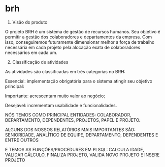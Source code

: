 # brh

1. Visão do produto

O projeto BRH é um sistema de gestão de recursos humanos. Seu objetivo é permitir a gestão dos colaboradores e departamentos da empresa. Com isso, conseguiremos futuramente dimensionar melhor a força de trabalho necessária em cada projeto pela alocação exata de colaboradores necessários em cada um.

2. Classificação de atividades

As atividades são classificadas em três categorias no BRH:

Essencial: implementação obrigatória para o sistema atingir seu objetivo principal:

Importante: acrescentam muito valor ao negócio;

Desejável: incrementam usabilidade e funcionalidades.

NÓS TEMOS COMO PRINCIPAL ENTIDADES:
COLABORADOR, DEPARTAMENTO, DEPENDENTES, PROJETOS, PAPEL E PROJETO. 

ALGUNS DOS NOSSOS RELATÓRIOS MAIS IMPORTANTES SÃO:
SENIORIDADE, ANALÍTICO DE EQUIPE, DEPARTAMENTO, DEPENDENTES E ENTRE OUTROS

E TEMOS AS FUNÇÕES/PROCEDURES EM PLSQL:
CALCULA IDADE, VALIDAR CÁLCULO, FINALIZA PROJETO, VALIDA NOVO PROJETO E INSERE PROJETO
